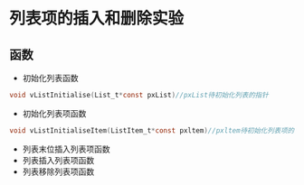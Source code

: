 # 列表项的插入和删除实验
## 函数
- 初始化列表函数
```C
void vListInitialise(List_t*const pxList)//pxList待初始化列表的指针
```
- 初始化列表项函数
```C
void vListInitialiseItem(ListItem_t*const pxltem)//pxltem待初始化列表项的指针
```
- 列表末位插入列表项函数
- 列表插入列表项函数
- 列表移除列表项函数
